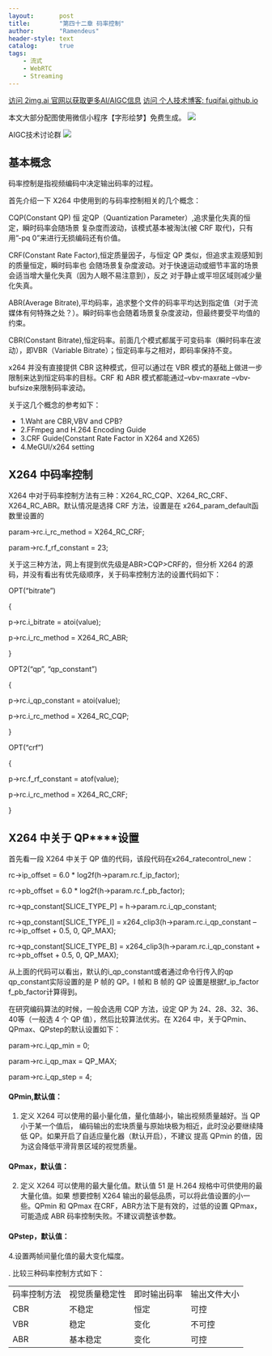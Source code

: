 ```yaml
---
layout:       post
title:        "第四十二章 码率控制"
author:       "Ramendeus"
header-style: text
catalog:      true
tags:
    - 流式
    - WebRTC
    - Streaming
---
```


[访问 2img.ai 官网以获取更多AI/AIGC信息](https://2img.ai)
[访问 个人技术博客: fuqifai.github.io](https://fuqifai.github.io)

本文大部分配图使用微信小程序【字形绘梦】免费生成。
![](/img/小程序码.png)

AIGC技术讨论群
![](/img/RA群永久二维码.png)

## 基本概念

码率控制是指视频编码中决定输出码率的过程。

首先介绍一下 X264 中使用到的与码率控制相关的几个概念：

CQP(Constant QP) 恒 定QP（Quantization Parameter）,追求量化失真的恒定，瞬时码率会随场景 复杂度而波动，该模式基本被淘汰(被 CRF 取代)，只有用”-pq 0”来进行无损编码还有价值。

CRF(Constant Rate Factor),恒定质量因子，与恒定 QP 类似，但追求主观感知到的质量恒定，瞬时码率也 会随场景复杂度波动。对于快速运动或细节丰富的场景会适当增大量化失真（因为人眼不易注意到），反之 对于静止或平坦区域则减少量化失真。

ABR(Average Bitrate),平均码率，追求整个文件的码率平均达到指定值（对于流媒体有何特殊之处？）。瞬时码率也会随着场景复杂度波动，但最终要受平均值的约束。

CBR(Constant Bitrate),恒定码率。前面几个模式都属于可变码率（瞬时码率在波动），即VBR（Variable Bitrate）；恒定码率与之相对，即码率保持不变。

x264 并没有直接提供 CBR 这种模式，但可以通过在 VBR 模式的基础上做进一步限制来达到恒定码率的目标。CRF 和 ABR 模式都能通过–vbv-maxrate –vbv-bufsize来限制码率波动。

关于这几个概念的参考如下：

+   1.Waht are CBR,VBV and CPB?
+   2.FFmpeg and H.264 Encoding Guide
+   3.CRF Guide(Constant Rate Factor in X264 and X265)
+   4.MeGUI/x264 setting

## **X264 中码率控制**

X264 中对于码率控制方法有三种：X264\_RC\_CQP、X264\_RC\_CRF、X264\_RC\_ABR。默认情况是选择 CRF 方法，设置是在 x264\_param\_default函数里设置的

param->rc.i\_rc\_method = X264\_RC\_CRF;

param->rc.f\_rf\_constant = 23;

关于这三种方法，网上有提到优先级是ABR>CQP>CRF的，但分析 X264 的源码，并没有看出有优先级顺序，关于码率控制方法的设置代码如下：

OPT(“bitrate”)

{

p->rc.i\_bitrate = atoi(value);

p->rc.i\_rc\_method = X264\_RC\_ABR;

}

OPT2(“qp”, “qp\_constant”)

{

p->rc.i\_qp\_constant = atoi(value);

p->rc.i\_rc\_method = X264\_RC\_CQP;

}

OPT(“crf”)

{

p->rc.f\_rf\_constant = atof(value);

p->rc.i\_rc\_method = X264\_RC\_CRF;

}

## **X264 中关于** **QP****设置**

首先看一段 X264 中关于 QP 值的代码，该段代码在x264\_ratecontrol\_new：

rc->ip\_offset = 6.0 \* log2f(h->param.rc.f\_ip\_factor);

rc->pb\_offset = 6.0 \* log2f(h->param.rc.f\_pb\_factor);

rc->qp\_constant\[SLICE\_TYPE\_P\] = h->param.rc.i\_qp\_constant;

rc->qp\_constant\[SLICE\_TYPE\_I\] = x264\_clip3(h->param.rc.i\_qp\_constant – rc->ip\_offset + 0.5, 0, QP\_MAX);

rc->qp\_constant\[SLICE\_TYPE\_B\] = x264\_clip3(h->param.rc.i\_qp\_constant + rc->pb\_offset + 0.5, 0, QP\_MAX);

从上面的代码可以看出，默认的i\_qp\_constant或者通过命令行传入的qp qp\_constant实际设置的是 P 帧的 QP。I 帧和 B 帧的 QP 设置是根据f\_ip\_factor f\_pb\_factor计算得到。

在研究编码算法的时候，一般会选用 CQP 方法，设定 QP 为 24、28、32、36、40等（一般选 4 个 QP 值），然后比较算法优劣。在 X264 中，关于QPmin、QPmax、QPstep的默认设置如下：

param->rc.i\_qp\_min = 0;

param->rc.i\_qp\_max = QP\_MAX;

param->rc.i\_qp\_step = 4;

#### **QPmin,默认值：**

1.  定义 X264 可以使用的最小量化值，量化值越小，输出视频质量越好。当 QP 小于某一个值后， 编码输出的宏块质量与原始块极为相近，此时没必要继续降低 QP。如果开启了自适应量化器（默认开启），不建议 提高 QPmin 的值，因为这会降低平滑背景区域的视觉质量。

#### **QPmax，默认值：**

2.  定义 X264 可以使用的最大量化值。默认值 51 是 H.264 规格中可供使用的最大量化值。如果 想要控制 X264 输出的最低品质，可以将此值设置的小一些。QPmin 和 QPmax 在CRF，ABR方法下是有效的，过低的设置 QPmax，可能造成 ABR 码率控制失败。不建议调整该参数。

#### **QPstep，默认值：**

4.设置两帧间量化值的最大变化幅度。

. 比较三种码率控制方式如下：

<table class="has-fixed-layout"><tbody><tr><td>码率控制方法</td><td>视觉质量稳定性</td><td>即时输出码率</td><td>输出文件大小</td></tr><tr><td>CBR</td><td>不稳定</td><td>恒定</td><td>可控</td></tr><tr><td>VBR</td><td>稳定</td><td>变化</td><td>不可控</td></tr><tr><td>ABR</td><td>基本稳定</td><td>变化</td><td>可控</td></tr></tbody></table>

